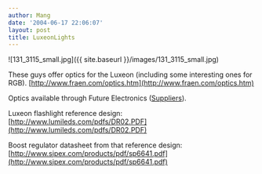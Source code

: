 ```yaml
---
author: Mang
date: '2004-06-17 22:06:07'
layout: post
title: LuxeonLights
---
```


![131_3115_small.jpg]({{ site.baseurl }}/images/131_3115_small.jpg)

These guys offer optics for the Luxeon (including some interesting ones for RGB). [http://www.fraen.com/optics.htm](http://www.fraen.com/optics.htm)

Optics available through Future Electronics ([Suppliers](Suppliers.html)).

Luxeon flashlight reference design: [http://www.lumileds.com/pdfs/DR02.PDF](http://www.lumileds.com/pdfs/DR02.PDF)

Boost regulator datasheet from that reference design: [http://www.sipex.com/products/pdf/sp6641.pdf](http://www.sipex.com/products/pdf/sp6641.pdf)
